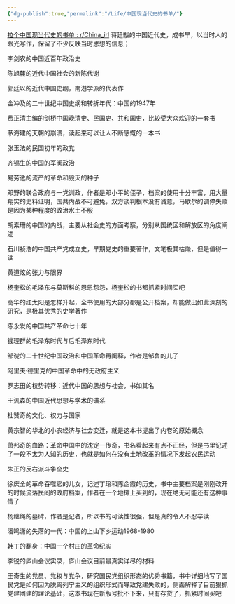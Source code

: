 ```yaml
---
{"dg-publish":true,"permalink":"/Life/中国现当代史的书单/"}
---
```


[拉个中国现当代史的书单 : r/China_irl](https://www.reddit.com/r/China_irl/comments/qwiqcv/%E6%8B%89%E4%B8%AA%E4%B8%AD%E5%9B%BD%E7%8E%B0%E5%BD%93%E4%BB%A3%E5%8F%B2%E7%9A%84%E4%B9%A6%E5%8D%95/)
蒋廷黻的中国近代史，成书早，以当时人的眼光写作，保留了不少反映当时思想的信息；

李剑农的中国近百年政治史

陈旭麓的近代中国社会的新陈代谢

郭廷以的近代中国史纲，南港学派的代表作

金冲及的二十世纪中国史纲和转折年代：中国的1947年

费正清主编的剑桥中国晚清史、民国史、共和国史，比较受大众欢迎的一套书

茅海建的天朝的崩溃，读起来可以让人不断感慨的一本书

张玉法的民国初年的政党

齐锡生的中国的军阀政治

易劳逸的流产的革命和毁灭的种子

邓野的联合政府与一党训政，作者是邓小平的侄子，档案的使用十分丰富，用大量翔实的史料证明，国共内战不可避免，双方谈判根本没有诚意，马歇尔的调停失败是因为某种程度的政治水土不服

胡素珊的中国的内战，主要从社会史的方面考察，分别从国统区和解放区的角度阐述

石川祯浩的中国共产党成立史，早期党史的重要著作，文笔极其枯燥，但是值得一读

黄道炫的张力与限界

杨奎松的毛泽东与莫斯科的恩恩怨怨，杨奎松的书都抓紧时间买吧

高华的红太阳是怎样升起，全书使用的大部分都是公开档案，却能做出如此深刻的研究，是极其优秀的史学著作

陈永发的中国共产革命七十年

钱理群的毛泽东时代与后毛泽东时代

邹谠的二十世纪中国政治和中国革命再阐释，作者是邹鲁的儿子

阿里夫·德里克的中国革命中的无政府主义

罗志田的权势转移：近代中国的思想与社会，书如其名

王汎森的中国近代思想与学术的谱系

杜赞奇的文化、权力与国家

黄宗智的华北的小农经济与社会变迁，就是这本书提出了内卷的原始概念

萧邦奇的血路：革命中国中的沈定一传奇，书名看起来有点不正经，但是书里记述了一段不太为人知的历史，也就是如何在没有土地改革的情况下发起农民运动

朱正的反右派斗争全史

徐庆全的革命吞噬它的儿女，记述丁玲和陈企霞的历史，书中主要档案是刚刚改开的时候流落民间的政府档案，作者在一个地摊上买到的，现在绝无可能还有这种事情了

杨继绳的墓碑，作者是记者，所以书的可读性很强，但是真的令人不忍卒读

潘鸣潇的失落的一代：中国的上山下乡运动1968-1980

韩丁的翻身：中国一个村庄的革命纪实

李锐的庐山会议实录，庐山会议目前最真实详尽的材料

王奇生的党员、党权与党争，研究国民党组织形态的优秀书籍，书中详细地写了国民党是如何因为脱离列宁主义的组织形式而导致党建失败的，侧面解释了目前狠抓党建团建的理论基础，这本书现在新版号批不下来，只有存货了，抓紧时间买吧
